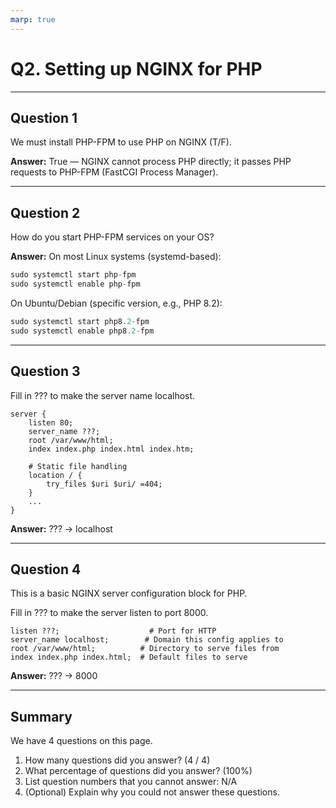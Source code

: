 ```yaml
---
marp: true
---
```


# Q2. Setting up NGINX for PHP

---

## Question 1

We must install PHP-FPM to use PHP on NGINX (T/F).

**Answer:**
True — NGINX cannot process PHP directly; it passes PHP requests to PHP-FPM (FastCGI Process Manager).

---

## Question 2

How do you start PHP-FPM services on your OS?

**Answer:**
On most Linux systems (systemd-based):
```php
sudo systemctl start php-fpm
sudo systemctl enable php-fpm
```

On Ubuntu/Debian (specific version, e.g., PHP 8.2):
```php
sudo systemctl start php8.2-fpm
sudo systemctl enable php8.2-fpm
```
---

## Question 3

Fill in ??? to make the server name localhost.

```nginx
server {
    listen 80;
    server_name ???;
    root /var/www/html;
    index index.php index.html index.htm;

    # Static file handling
    location / {
        try_files $uri $uri/ =404;
    }
    ...
}
```
**Answer:**
??? -> localhost

---

## Question 4

This is a basic NGINX server configuration block for PHP.

Fill in ??? to make the server listen to port 8000.

```nginx
listen ???;                    # Port for HTTP
server_name localhost;        # Domain this config applies to
root /var/www/html;          # Directory to serve files from
index index.php index.html;  # Default files to serve
```

**Answer:**
??? -> 8000

--- 

## Summary

We have 4 questions on this page.

1. How many questions did you answer? (4 / 4)
2. What percentage of questions did you answer? (100%)
3. List question numbers that you cannot answer: N/A
4. (Optional) Explain why you could not answer these questions.
